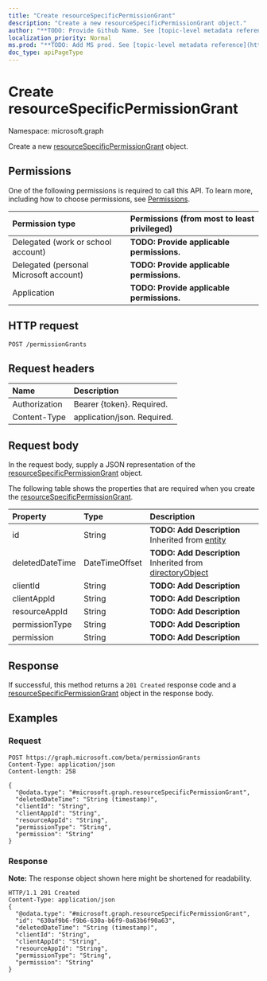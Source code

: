 ```yaml
---
title: "Create resourceSpecificPermissionGrant"
description: "Create a new resourceSpecificPermissionGrant object."
author: "**TODO: Provide Github Name. See [topic-level metadata reference](https://msgo.azurewebsites.net/add/document/guidelines/metadata.html#topic-level-metadata)**"
localization_priority: Normal
ms.prod: "**TODO: Add MS prod. See [topic-level metadata reference](https://msgo.azurewebsites.net/add/document/guidelines/metadata.html#topic-level-metadata)**"
doc_type: apiPageType
---
```


# Create resourceSpecificPermissionGrant
Namespace: microsoft.graph

Create a new [resourceSpecificPermissionGrant](../resources/resourcespecificpermissiongrant.md) object.

## Permissions
One of the following permissions is required to call this API. To learn more, including how to choose permissions, see [Permissions](/concepts/permissions-reference.md).

|Permission type|Permissions (from most to least privileged)|
|:---|:---|
|Delegated (work or school account)|**TODO: Provide applicable permissions.**|
|Delegated (personal Microsoft account)|**TODO: Provide applicable permissions.**|
|Application|**TODO: Provide applicable permissions.**|

## HTTP request

<!-- {
  "blockType": "ignored"
}
-->
``` http
POST /permissionGrants
```

## Request headers
|Name|Description|
|:---|:---|
|Authorization|Bearer {token}. Required.|
|Content-Type|application/json. Required.|

## Request body
In the request body, supply a JSON representation of the [resourceSpecificPermissionGrant](../resources/resourcespecificpermissiongrant.md) object.

The following table shows the properties that are required when you create the [resourceSpecificPermissionGrant](../resources/resourcespecificpermissiongrant.md).

|Property|Type|Description|
|:---|:---|:---|
|id|String|**TODO: Add Description** Inherited from [entity](../resources/entity.md)|
|deletedDateTime|DateTimeOffset|**TODO: Add Description** Inherited from [directoryObject](../resources/directoryobject.md)|
|clientId|String|**TODO: Add Description**|
|clientAppId|String|**TODO: Add Description**|
|resourceAppId|String|**TODO: Add Description**|
|permissionType|String|**TODO: Add Description**|
|permission|String|**TODO: Add Description**|



## Response

If successful, this method returns a `201 Created` response code and a [resourceSpecificPermissionGrant](../resources/resourcespecificpermissiongrant.md) object in the response body.

## Examples

### Request
<!-- {
  "blockType": "request",
  "name": "create_resourcespecificpermissiongrant_from_permissiongrants"
}
-->
``` http
POST https://graph.microsoft.com/beta/permissionGrants
Content-Type: application/json
Content-length: 258

{
  "@odata.type": "#microsoft.graph.resourceSpecificPermissionGrant",
  "deletedDateTime": "String (timestamp)",
  "clientId": "String",
  "clientAppId": "String",
  "resourceAppId": "String",
  "permissionType": "String",
  "permission": "String"
}
```


### Response
**Note:** The response object shown here might be shortened for readability.
<!-- {
  "blockType": "response",
  "truncated": true,
  "@odata.type": "microsoft.graph.resourcespecificpermissiongrant"
}
-->
``` http
HTTP/1.1 201 Created
Content-Type: application/json
{
  "@odata.type": "#microsoft.graph.resourceSpecificPermissionGrant",
  "id": "630af9b6-f9b6-630a-b6f9-0a63b6f90a63",
  "deletedDateTime": "String (timestamp)",
  "clientId": "String",
  "clientAppId": "String",
  "resourceAppId": "String",
  "permissionType": "String",
  "permission": "String"
}
```

